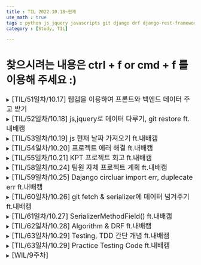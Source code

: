 ```yaml
---
title : TIL 2022.10.18~현재
use_math : true
tags : python js jquery javascripts git django drf django-rest-framework
category : [Study, TIL]

---
```

찾으시려는 내용은 ctrl + f or cmd + f 를 이용해 주세요 :)
=====

<details>
<summary><span style = "font-size : 1.3em;">[TIL/51일차/10.17] 웹캠을 이용하여 프론트와 백엔드 데이터 주고 받기</span></summary>
<div markdown ="1">

## js 주기적인 시간을 가지고 함수를 반복 실행, 중지, 지연하기

- 프론트(Js)에서 일정 주기로 함수를 실행하기 위해서 setinterval()을 사용했습니다.

```js
setInterval(실행할 함수, 주기(밀리세컨드)) // 반복 실행
clearinterval(중지할 함수) // 반복 실행 종료 함수
```

- 일정 시간을 지연하여 함수를 실행하기 위해서 setTimeout()을 사용했습니다.

```js
setTimeout(실행할 함수, 지연시간)
```

## 프론트에서 웹캠을 사용하기.

- 웹캠을 이용해야하는 서비스를 만들기 위해 Web API에서 MediaDevices를 사용하여 해결

```js
<video id="video" width="320" height="240" style="border: 1px solid black;"  autoplay></video>

var video = document.getElementById('video');
if(navigator.mediaDevices && navigator.mediaDevices.getUserMedia) {
    navigator.mediaDevices.getUserMedia({ video: true }).then(function(stream) {

	    video.srcObject = stream;
      localstream = stream;
	    video.play();

    });
  }
```

- 중지

```js
video.pause();
video.src = "";
localstream.getTracks()[0].stop();
```

## base64를 통해 이미지를 디코딩 인코딩 하기

- canvas API를 통해 이미지를 인코딩할 수 있었습니다.

```js
<canvas id="canvas"></canvas>

const canvas = document.getElementById("canvas"); //그릴곳
const ctx = canvas.getContext("2d"); // 2d 인터페이스를 사용

ctx.drawImage(video, 0,0,960,720);
var drawCanvas = document.getElementById("canvas");
var data = drawCanvas.toURL('image/png'); // 타입을 지정하고 인코딩
```

- 장고에서 base64를 통해 디코딩할 수 있었습니다.

```python
import base64
img = request.POST.get('imgUpload', '') # base64를 통한 정보 값 문자열
img_str = img.split(',')[1] # 이미지 문자열 추출
imgdata = base64.b64decode(img_str) # 이미지 문자열 디코딩
arr = np.fromstring(imgdata, np.uint8) # 디코딩된 문자열을 ndrray로 변환
```
</div>
</details>




<details>
<summary><span style = "font-size : 1.3em;">[TIL/52일차/10.18] js,jquery로 데이터 다루기, git restore ft.내배캠</span></summary>
<div markdown ="1">

## js로 input값을 가져오기

```js
var input = document.getElementById(id); 

var value = input.value; //가져오기
input.value = null;  // 초기화
```

## js로 attr의 값을 지정, 삭제, 가져오기

```js
setAttribute('onclick','writeLED(1)') // 설정 예시
removeAttribute(속성명); // 지우기
getAttribute(속성명); //가져오기
```

## python strftime()을 통해 원하는 형식의 시간 사용하기

```python
from datetime import datetime

now = datetime.now() # current date and time

year = now.strftime("%Y")
print("year:", year)

month = now.strftime("%m")
print("month:", month)

day = now.strftime("%d")
print("day:", day)

time = now.strftime("%H:%M:%S")
print("time:", time)

date_time = now.strftime("%m/%d/%Y, %H:%M:%S")
print("date and time:",date_time)
```

## jquery로 요소의 삭제의 종류

```js
.remove()	선택한 요소를 DOM 트리에서 삭제한다. 삭제된 요소와 연관된 jQuery 데이터나 이벤트도 같이 삭제된다
.detach()	선택한 요소를 DOM 트리에서 삭제한다. (삭제된 요소와 연관된 jQuery 데이터나 이벤트는 유지된다.
.empty()	선택한 요소의 자식 요소를 모두 삭제한다.
.unwrap()	선택한 요소의 부모 요소를 삭제한다
```

## git에서 스테이지에서 제외 하고 싶은 파일이 있어 unstaged를 활하였습니다.

```shell
git restore --staged 파일이름
git restore --staged test.txt
```

## 맥 숨김 파일은 cmd+shift+ . (커멘드,쉬프트,점)

</div>
</details>



<details>
<summary><span style = "font-size : 1.3em;">[TIL/53일차/10.19] js 현재 날짜 가져오기 ft.내배캠</span>
</summary>
<div markdown ="1">

```js
const date = new Date();
```

</div>
</details>




<details>
<summary><span style = "font-size : 1.3em;">[TIL/54일차/10.20] 프로젝트 에러 해결 ft.내배캠</span>
</summary>
<div markdown ="1">

### 에러 1.

 캡쳐한 사진을 보내고 모델이 분석하는 과정에서 사용자가 종료 버튼을 눌렀을 때,

기존의 공부 시간이 종료되고 새로운 공부로그가 시작돼는 에러.

#### 해결.

is_running 플래그를 생성하여, start버튼을 누르면 true 반대로 false버튼을 누르면 true로 변환하고

이미지를 보내주는 uploadImage함수에서 ajax통신을 성공하였을 때, is_running의 값을 판단하여 false이면 다시 ajax통신으로 최근 생성된 공부로그를 지워준다.

### 에러 2.

 clearInterval()함수를 통해 루프를 종료 시켜줬음에도 루프가 도는 에러.

### 해결.

정확한 원인은 파악을 못햇으나 에러1과 같이 is_running 플래그를 통해서 확인하여 false값일 때 다시한 번 clearInterval을 실행하여 해결

</div>
</details>





<details>
<summary><span style = "font-size : 1.3em;">[TIL/55일차/10.21] KPT 프로젝트 회고 ft.내배캠</span>
</summary>
<div markdown ="1">

### 느낀점

- 경민 : 모델을 직접 학습시켜서 사용한 것이 아닌 기존의 모델을 가져와 사용한 부분은 아쉽다. 아직 머신러닝에 대해 기초가 잘 쌓이지 않은 상태에서 프로젝트를 하는 것이 좀 아쉬웠다. 다음 머신러닝 프로젝트에는 추천 시스템 활용을 위해 공부 필요. 저번 프로젝트에서 시도하면 좋을 부분들을 익숙하지 않기도 하며, 프로젝트를 짧은 시간 내에 완성해야하다 보니 잘 시도를 못 한 부분이 아쉬워서, 프로젝트 기간이 아닐 경우에 시도를 미리해봐야겠다.
- 원채 : 머신러닝을 이용해서 프로젝트를 기획한다는것에 어려움이 있었지만 팀원들의 도움으로 좋은 프로젝트를 기획하고 만들어 본 것 같아 좋았다. 팀프로젝트를 할 때마다 흐름을 정확히 이해하지 못해 무엇을 해야할지 모를때가 많다. 그것에 대해 어떻게 하면 좋을지 팀원들과 이야기를 나눠보면 좋을 것 같다.
- 민수 : 돌아보면 한게 없는 것 같다. 다른사람의 코드를 볼 생각을 못했다. 오히려 다른사람들의 코드를 보는게 나에게 도움이 되는 것 같다.
- 준호 : 프로젝트 기획이 좋았다. 팀원들과 대화를 통해 프로젝트를 개선하는 점이 너무 좋았고 즐거웠다. 아직도 코드를 보면 생각하지 않고 고치려고 하는 습관이 많이 남아 있었다. 천천히 고민하고 코드를 수정해야하는데 이해하지 못한 상태로 코드 변경을 시도해 간단한 문제도 3~4시간씩 걸려 해결했던 점이 아쉬웠다.
- 기훈 : 기획단계에서 아이디어는 좋았지만 실현이 가능할까 의문점이 있었었다. 튜터님과 상의하여 가능여부를 확인했고 실제로 발표날까지 완성된걸보니 처음 회의때 괜한 염려를 했다고 생각했다. 아이디어가 괜찮다면 한번쯤 구현이 가능할지 여부먼저 다같이 생각해보는 자세를 갖는게 좋을것 같다.

### KEEP

- 경민 : 각자의 하고 싶은 부분에 대해서 맡아서 열심히 임하는 것. 노션을 활용하는 것(미흡하지만 발전해 나가면 될 것). 브레인 스토밍(자기 생각 머뭇거리지 않고 말하기)
- 준호 : 프로젝트 발전을 위한 대화와 수정. Github commit 컨벤션 지키려고 노력한 점. github 와 live share 적절한 사용
- 민수 : 여러가지 아이디어를 합쳐서 프로젝트 체급을 키우기
- 기훈 : 부족한점을 서로 보완하여 기능 완성. 프로젝트 시작 전 튜터님과 상의하여 실현가능 여부와 방법 확인. [READ.MD](http://read.md/) ERD와 다이어그램을 구체적으로 작성. 코드 주석을 잘 작성하였음. 구현한 부분에 대해서 오류를 끝까지 붙들고 해결하였음.

### PROBLEM

- 준호 : 카카오 소셜로그인에서 닉네임을 User모델의 유니크 값으로 받아와서 이름때문에 중복가입이 안되는 문제. Github private 에서 public 으로 변경시 포크 사라지는 것?
- 경민 : 저번 프로젝트의 피드백이 꽤 많이 들어가지 않은 것. 원하는 api를 써보면서 백엔드 기능에 좀 소홀해진 것
- 민수 : 회원가입 이메일 인증을 만들지 못했다.

### TRY

- 원채 : Git add시 필요하고 사용한 부분만 올리기. 다른 팀이 사용했던 노션 체크박스를 이용한 진행사항 정리. 초기 모델링 작업과 프로젝트 계획 시 혼란이 없게 구체적으로 작성하기. 모든 팀원들이 다 이해했는지 확인하기. 다른 팀이 사용했던 노션 체크박스를 이용한 진행사항 정리.
- 민수 : 무엇을 하고 싶은지 무엇을 할 수 있는지 합의점을 찾고 잘 실행하기.
- 경민 : 노션의 유용한 템플릿을 찾아서 적용해 보기
- 준호 : 프로젝트 진행 시 구현 우선순위를 잘 정하지 못했던 것 같다(개인적으로). git에서 Django app migrations 폴더를 어떻게 관리 적용해야 할 지 고민. mysql 활용하고 보안유지 코드들 분리(.env)

</div>
</details>





<details>
<summary><span style = "font-size : 1.3em;">[TIL/58일차/10.24] 팀원 자체 프로젝트 계획 ft.내배캠</span>
</summary>
<div markdown ="1">

장고 심화를 들어가기 전에 팀의 장고에 대한 이해를 돋우기 위해서 팀 개별로 기능을 추가하면서 함수형 뷰를 연습하기로 하였습니다. 이 기능하나가 프로젝트의 메인이 될수 있을 만큼 많은 기능이 있어야 하지만 우리가 목표한 3일 동안 하지 못한다면 장고 심화 프로젝트 기간에 할 수 있지 않을까 싶습니다.

새로운 기능을 추가하니 만큼 각자의 아이디어도 모두가 이해한 상태에서 출발하면 좋기에 시간이 오래 걸렸지만 모두 의욕있게 할 수 있지 않을까 싶습니다.

</div>
</details>







<details>
<summary><span style = "font-size : 1.3em;">[TIL/59일차/10.25] Dajango circluar import err, duplecate err ft.내배캠</span>
</summary>
<div markdown ="1">

### django circluar import error 해결

- 두 개의 파일이 서로를 import하여 생긴 에러를 to=인자를 앱.모델로 import하지 않고 해결하였습니다.

```python

컬럼 = models.ForiegnKey(to='앱.모델')
```

### Duplicate column name user_id

- 동일한 컬럼의 이름이 있는 경우 발생할 수 있는 에러이다.
- 하지만 나는 동일한 컬럼의 이름이 없는 경우에 발생한 에러였다.
- 모든 앱에 대해 migrate를 동시에 하다보면 이전의 컬럼의 영향을 받아서 발생할 수 있다고 하였다.
- 그래서 migrate를 하나씩 진행하고 안된다면 —fake를 써보고 된다면 migrate를 진행하면 된다.

```python
python manage.py migrate 앱
# 그래도 오류가 난다면
python manage.py migrate 앱 --fake # 성공했다면 아래 진행
python manage.py migrate 앱
```

`--fake는 기존 컬럼들을 없던 셈 치고 만들어 보는 것이다.`

</div>
</details>




<details>
<summary><span style = "font-size : 1.3em;">[TIL/60일차/10.26] git fetch & serializer에 데이터 넘겨주기 ft.내배캠</span>
</summary>
<div markdown ="1">

## git commit --amend 마지막 커밋 내용 변경하기
```bash
git commit --amend
```
## 로컬에서 풀 리퀘스트를 미리 가져오기

- .git/config 파일에 경로 추가후 git fetch ‘원격 저장소’

`fetch = +refs/heads/*:refs/remotes/origin/*`  origin은 원격 저장소 이름

```bash
git fetch ‘원격 저장소’
git merge origin/pr/숫자
```

## serializer에 필요한 데이터 값 넘겨주기

```python
serializer = MySerializer(study, context = {'request' : request})
```

</div>
</details>



<details>
<summary><span style = "font-size : 1.3em;">[TIL/61일차/10.27] SerializerMethodField() ft.내배캠</span>
</summary>
<div markdown ="1">

## SerializerMethodField()를 통해 원하는 필드를 커스텀할 수 있다.

```python
필드 = serializers.SerializerMethodField()

def get_필드(self, obj):
	return 원하는 값
```

## Bootstrap 모달 제어하기

```js
$('#id').modal('show')
```
</div>
</details>


<details>
<summary><span style = "font-size : 1.3em;">[TIL/62일차/10.28] Algorithm & DRF ft.내배캠</span>
</summary>
<div markdown ="1">

## cors 설치에 대한 의문 사항

1. 프론트와 백엔드 데이터 통신에 있어, 머신러닝 프로젝트를 했을 때 jquery를 통해 ajax통신을 하였고, js를 사용했을 때는 왜 cors를 설치하고 설정해줘야 했나 -> jquery는 js를 기반으로 만든 것인데 왜 뜨지 않았나.
  - 같은 서버에서 돌아갔기 때문이다. (장고에서 프론트와 백엔드를 관리했기 때문)
  - cors는 외부의 요청들에 대해 보안을 위해서 설치&설정을 해줘야하는 것
  - [참고할 사이트](https://evan-moon.github.io/2020/05/21/about-cors/)



# [프로그래머스 알고리즘 문제 생각 노트-깃헙](https://github.com/KimGyeongMin-KR/algoritm/tree/main/rabbit-week-1)

( 비밀지도, 완주하지 못한 선수, 체육복, 약수의 개수와 덧셈, 숫자 문자열과 영단어, 없는 숫자 더하기, 자릿수 더하기, 자연수 뒤집어 배열로 만들기, 짝수와 홀수, 평균 구하기 )


## [비밀 지도](https://school.programmers.co.kr/learn/courses/30/lessons/17681#)

### 초기 설계

1. 각 정수의 숫자들을 2진수 비트열로 바꿔준다 -> [2진수로 변환하기](https://brownbears.tistory.com/467)

2. 두 개의 배열에서 인덱스가 맞는 것끼리 비트연산 해준다(하나라도 1이면 1) -> [비트연산](https://wikidocs.net/1161)

3. 빈문자열에 1이면 # 0이면 공백을 채워준다.

### 변화된 설계
- 비트연산을 찾는 도중 두 정수를 넣으면 알아서 비트연산이 되는 것을 찾아서 변경
1. 두 개의 배열에서 인덱스가 맞는 것끼리 비트연산을 해준다.(or연산 : a`|`b )
2. 각 정수의 숫자들을 2진수 비트열로 바꿔준다.(format(숫자, 타입))
3. 빈 문자열에 1이면 # 0이면 공백을 채워준다.

### 에러 사항

1. 1번의 비트연산 후 2진수로 바꿔줄 때 앞 자리가 0일 경우 자리수가 줄어듦
    - `zfill(원하는 자리수)`를 통해서 해결


## [완주하지 못한 선수](https://school.programmers.co.kr/learn/courses/30/lessons/42576)

### 초기 설계

1. 완주하지 못한 사람은 1명이기 때문에 집합으로 빼서 한명이 나온다면 정답
2. 그렇다면 동명이인이 있어서 집합으로 뺐을 때 None값이 나온다면?
3. set으로 정답을 돌면서 각각 count를 써서 개수가 다르면 정답
### 에러 사항

1. count()함수는 O(n)의 시간이 걸린다.
2. 최악의 상황 10만명 중 동명이인이 2명이고 완주자에서 마지막에 배치되어 모두 돌아야할 경우 - 약 100억 번의 연산 필요 예상 $\frac{n(n+1)}{2}*2$ >>>> O($n^2$)


### 변화된 설계

1. 초기 설계와 같이 먼저 집합으로 빼주고 값이 있다면 정답을 출력
2. 동명이인이 있는 경우.
    1. 참여자 배열을 돌면서 {'이름' : 사람수}를 구해준다.
    2. 완주자 배열을 돌면서 딕셔너리['이름'] -= 1 을 해주고 값이 0이면 삭제한다.
    3. 키 값들의 첫 번째 데이터를 뽑는다


## [체육복](https://school.programmers.co.kr/learn/courses/30/lessons/42862)

### 초기 설계

1. 도난 배열과 여벌이 배열의 교집합을 각각 빼준다.
2. 전체 수에서 갱신된 도난 배열의 길이를 빼주고 시작한다.
3. 갱신된 여벌 배열의 각각의 값에서 -1 또는 +1 의 값이 갱신 도난 배열에 있는지 확인
    - 있다면 정답 +1, 갱신 도난 배열에서 제외


## [약수의 개수와 덧셈](https://school.programmers.co.kr/learn/courses/30/lessons/77884)

### 초기 설계
- 약수의 개수가 홀수인 경우를 좀 생각해 보니 어떤 수의 제곱인 경우 홀수가 됨
- 제곱근이 정수 값과 같은지 판단하면 끝


## [숫자 문자열과 영단어](https://school.programmers.co.kr/learn/courses/30/lessons/81301)

### 초기 설계

1. 영단어에 해당하는 "숫자"를 딕셔너리로 만든다
2. [replace()](https://ooyoung.tistory.com/77)로 바꿔준다. (에러 사항 - int로 변환해 주어야함)

</div>
</details>




<details>
<summary><span style = "font-size : 1.3em;">[TIL/63일차/10.29] Testing, TDD 간단 개념  ft.내배캠</span>
</summary>
<div markdown ="1">

`The field 'comment_set' was declared on serializer ArticleDetailSerializer, but has not been included in the 'fields' option.` - fields 추가

## 테스팅이란

- 작성한 코드에 대해 직접 확인을 하는 경우에는 시간 낭비, 복잡도 증가, 허점과 같은 단점이 있으나 테스트 코드를 작성함으로써 다음과 같은 이점들이 있다.
1. 어떠한 버그를 쉽고 빠르게 찾을 수 있다(돈과 시간을 절약할 수 있다)
2. 테스팅 자체가 문서가 될 수 있다.
3. 신뢰도가 높아집니다.
4. 퍼포먼스를 확인할 수 있습니다.
5. 코드의 안정성을 높여줍니다.
6. 코드의 복잡도를 낮출 수 있습니다.

## TDD 개발 순서

1. 개발에 대한 테스트 코드를 만들고
2. 테스트를 통과할 수 있는 코드를 만든다
3. 리팩토링 → 1번

</div>
</details>


<details>
<summary><span style = "font-size : 1.3em;">[TIL/63일차/10.29] Practice Testing Code  ft.내배캠</span>
</summary>
<div markdown ="1">

testing코드를 작성하는 것을 연습하는 날이었습니다.

setUp메서드를 오버라이딩하여 각 test_메서드에 필요한 설정을 할 수 있었습니다.

setUpData를 클래스 메서드로 지정하여 testing에 필요한 데이터를 클래스가 끝나기 전까지 저장을 하고 메서드가 실행될 때마다 만드는 것을 방지하여 효율적으로 testing을 가능하게 해줍니다.

```python
class SetUpTestView(APITestCase):

    @classmethod
    def setUpTestData(cls):
        cls.article_data = {
            "title" : "test",
            "content" : "test",
        }
        cls.data = {
            "email" : "test100@naver.com",
            "password" : "123"
        }
        cls.user = User.objects.create_user("test100@naver.com", "123")
        cls.article = Article.objects.create(author = cls.user, title = "test", content = "test")
        cls.comment = Comment.objects.create(author = cls.user, article_id = cls.article.id ,content = "test")

    def setUp(self):
        self.access_token = self.client.post(reverse('token_obtain_pair'), self.data).data["access"]
```
</div>
</details>


<details>
<summary><span style = "font-size : 1.3em;">[WIL/9주차]</span>
</summary>
<div markdown ="1">

### 이번 주에 대표적으로 한것

- 팀원들과 프로젝트 연장하여 기능 추가 & 나타내기
    - 완성도가 높지는 않지만 리팩토링&기능추가를 하면서 완성도를 높여가면 될것, 또한 팀원들의 연습과 실력 향상에 도움이 되지 않았을까 싶다.
- drf공부
- 토끼반 알고리즘

### 회고

나의 개인적인 공부도 좋지만 팀원들과 같이 성장할 수 있는 부분을 찾아내고 연습과 실전을 동시에 할 수 있어서 꽤나 좋았다. 팀원분들이 나의 의견을 잘 들어주시는 것 같았고 애정이 더욱가지 않나 싶다.

### 다음 주에 할 것

drf 프로젝트, aws강의
</div>
</details>
